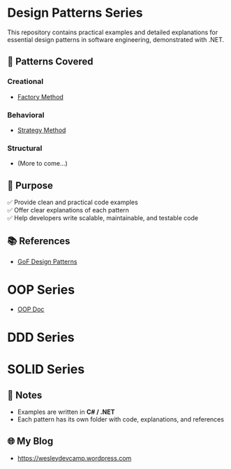 # Design Patterns Series

This repository contains practical examples and detailed explanations for essential design patterns in software engineering, demonstrated with .NET.

## 📌 Patterns Covered
### Creational
- [Factory Method](./docs/FactoryReadme.md)

### Behavioral
- [Strategy Method](./docs/StrategyReadme.md)

### Structural
- (More to come...)

## 🚀 Purpose

✅ Provide clean and practical code examples  
✅ Offer clear explanations of each pattern  
✅ Help developers write scalable, maintainable, and testable code  

## 📚 References
- [GoF Design Patterns](https://en.wikipedia.org/wiki/Design_Patterns)

# OOP Series
- [OOP Doc](./docs/OOPReadme.md)

# DDD Series

# SOLID Series

## 📝 Notes

- Examples are written in **C# / .NET**
- Each pattern has its own folder with code, explanations, and references


## 🌐 My Blog
- https://wesleydevcamp.wordpress.com